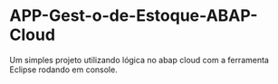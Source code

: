 # APP-Gest-o-de-Estoque-ABAP-Cloud
Um simples projeto utilizando lógica no  abap cloud com a ferramenta Eclipse rodando em console.
